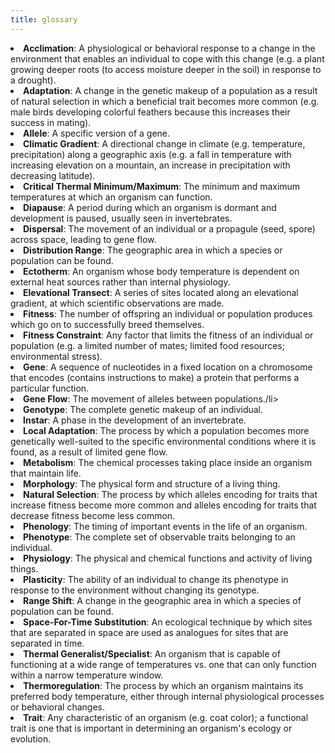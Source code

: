 ```yaml
---
title: glossary
---
```


<li><b>Acclimation</b>: A physiological or behavioral response to a change in the environment that enables an individual to cope with this change (e.g. a plant growing deeper roots (to access moisture deeper in the soil) in response to a drought).</li>
<li><b>Adaptation</b>: A change in the genetic makeup of a population as a result of natural selection in which a beneficial trait becomes more common (e.g. male birds developing colorful feathers because this increases their success in mating).</li>
<li><b>Allele</b>: A specific version of a gene.</li>
<li><b>Climatic Gradient</b>: A directional change in climate (e.g. temperature, precipitation) along a geographic axis (e.g. a fall in temperature with increasing elevation on a mountain, an increase in precipitation with decreasing latitude). </li>
<li><b>Critical Thermal Minimum/Maximum</b>: The minimum and maximum temperatures at which an organism can function.</li>
<li><b>Diapause</b>: A period during which an organism is dormant and development is paused, usually seen in invertebrates.</li>
<li><b>Dispersal</b>: The movement of an individual or a propagule (seed, spore) across space, leading to gene flow. </li>
<li><b>Distribution Range</b>: The geographic area in which a species or population can be found.</li>
<li><b>Ectotherm</b>: An organism whose body temperature is dependent on external heat sources rather than internal physiology.</li>
<li><b>Elevational Transect</b>: A series of sites located along an elevational gradient, at which scientific observations are made.</li>
<li><b>Fitness</b>: The number of offspring an individual or population produces which go on to successfully breed themselves.</li>
<li><b>Fitness Constraint</b>: Any factor that limits the fitness of an individual or population (e.g. a limited number of mates; limited food resources; environmental stress). </li>
<li><b>Gene</b>: A sequence of nucleotides in a fixed location on a chromosome that encodes (contains instructions to make) a protein that performs a particular function. </li>
<li><b>Gene Flow</b>: The movement of alleles between populations./li>
<li><b>Genotype</b>: The complete genetic makeup of an individual.</li>
<li><b>Instar</b>: A phase in the development of an invertebrate.</li>
<li><b>Local Adaptation</b>: The process by which a population becomes more genetically well-suited to the specific environmental conditions where it is found, as a result of limited gene flow. </li>
<li><b>Metabolism</b>: The chemical processes taking place inside an organism that maintain life.</li>
<li><b>Morphology</b>: The physical form and structure of a living thing. </li>
<li><b>Natural Selection</b>: The process by which alleles encoding for traits that increase fitness become more common and alleles encoding for traits that decrease fitness become less common. </li>
<li><b>Phenology</b>: The timing of important events in the life of an organism.</li>
<li><b>Phenotype</b>: The complete set of observable traits belonging to an individual.</li>
<li><b>Physiology</b>: The physical and chemical functions and activity of living things. </li>
<li><b>Plasticity</b>: The ability of an individual to change its phenotype in response to the environment without changing its genotype.</li>
<li><b>Range Shift</b>: A change in the geographic area in which a species of population can be found.</li>
<li><b>Space-For-Time Substitution</b>: An ecological technique by which sites that are separated in space are used as analogues for sites that are separated in time.</li>
<li><b>Thermal Generalist/Specialist</b>: An organism that is capable of functioning at a wide range of temperatures vs. one that can only function within a narrow temperature window.</li>
<li><b>Thermoregulation</b>: The process by which an organism maintains its preferred body temperature, either through internal physiological processes or behavioral changes.</li>
<li><b>Trait</b>: Any characteristic of an organism (e.g. coat color); a functional trait is one that is important in determining an organism's ecology or evolution.</li>

